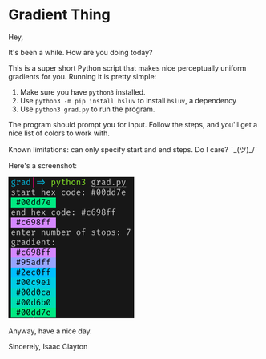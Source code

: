 # Gradient Thing
Hey,

It's been a while. How are you doing today?

This is a super short Python script that makes nice perceptually uniform gradients for you. Running it is pretty simple:

1. Make sure you have `python3` installed.
2. Use `python3 -m pip install hsluv` to install `hsluv`, a dependency
3. Use `python3 grad.py` to run the program.

The program should prompt you for input. Follow the steps, and you'll get a nice list of colors to work with.

Known limitations: can only specify start and end steps. Do I care? ¯\_(ツ)_/¯

Here's a screenshot:

![a gradient from green to red](./example.png)

Anyway, have a nice day.

Sincerely,
Isaac Clayton

